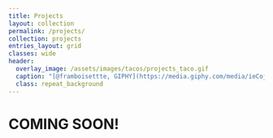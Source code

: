 ```yaml
---
title: Projects
layout: collection
permalink: /projects/
collection: projects
entries_layout: grid
classes: wide
header:
  overlay_image: /assets/images/tacos/projects_taco.gif
  caption: "[@framboisettte, GIPHY](https://media.giphy.com/media/ieCojNf3c8wUXQhHUX/giphy.gif)"
  class: repeat_background
---
```


# COMING SOON!
